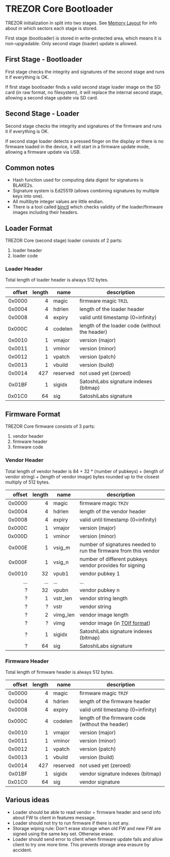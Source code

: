 # TREZOR Core Bootloader

TREZOR initialization in split into two stages. See [Memory Layout](memory.md) for info about in which sectors each stage is stored.

First stage (bootloader) is stored in write-protected area, which means it is non-upgradable.
Only second stage (loader) update is allowed.

## First Stage - Bootloader

First stage checks the integrity and signatures of the second stage and runs it if everything is OK.

If first stage bootloader finds a valid second stage loader image on the SD card (in raw format, no filesystem),
it will replace the internal second stage, allowing a second stage update via SD card.

## Second Stage - Loader

Second stage checks the integrity and signatures of the firmware and runs it if everything is OK.

If second stage loader detects a pressed finger on the display or there is no firmware loaded in the device,
it will start in a firmware update mode, allowing a firmware update via USB.

## Common notes

* Hash function used for computing data digest for signatures is BLAKE2s.
* Signature system is Ed25519 (allows combining signatures by multiple keys into one).
* All multibyte integer values are little endian.
* There is a tool called [binctl](../tools/binctl) which checks validity of the loader/firmware images including their headers.

## Loader Format

TREZOR Core (second stage) loader consists of 2 parts:

1. loader header
2. loader code

### Loader Header

Total length of loader header is always 512 bytes.

| offset | length | name | description |
|-------:|-------:|------|-------------|
| 0x0000 | 4      | magic | firmware magic `TRZL` |
| 0x0004 | 4      | hdrlen | length of the loader header |
| 0x0008 | 4      | expiry | valid until timestamp (0=infinity) |
| 0x000C | 4      | codelen | length of the loader code (without the header) |
| 0x0010 | 1      | vmajor | version (major) |
| 0x0011 | 1      | vminor | version (minor) |
| 0x0012 | 1      | vpatch | version (patch) |
| 0x0013 | 1      | vbuild | version (build) |
| 0x0014 | 427    | reserved | not used yet (zeroed) |
| 0x01BF | 1      | sigidx | SatoshiLabs signature indexes (bitmap) |
| 0x01C0 | 64     | sig | SatoshiLabs signature |

## Firmware Format

TREZOR Core firmware consists of 3 parts:

1. vendor header
2. firmware header
3. firmware code

### Vendor Header

Total length of vendor header is 84 + 32 * (number of pubkeys) + (length of vendor string) + (length of vendor image) bytes rounded up to the closest multiply of 512 bytes.

| offset | length | name | description |
|-------:|-------:|------|-------------|
| 0x0000 | 4      | magic | firmware magic `TRZV` |
| 0x0004 | 4      | hdrlen | length of the vendor header |
| 0x0008 | 4      | expiry | valid until timestamp (0=infinity) |
| 0x000C | 1      | vmajor | version (major) |
| 0x000D | 1      | vminor | version (minor) |
| 0x000E | 1      | vsig_m | number of signatures needed to run the firmware from this vendor |
| 0x000F | 1      | vsig_n | number of different pubkeys vendor provides for signing |
| 0x0010 | 32     | vpub1 | vendor pubkey 1 |
| ...    | ...    | ... | ... |
| ?      | 32     | vpubn | vendor pubkey n |
| ?      | 1      | vstr_len | vendor string length |
| ?      | ?      | vstr | vendor string |
| ?      | 2      | vimg_len | vendor image length |
| ?      | ?      | vimg | vendor image (in [TOIf format](toif.md)) |
| ?      | 1      | sigidx | SatoshiLabs signature indexes (bitmap) |
| ?      | 64     | sig | SatoshiLabs signature |

### Firmware Header

Total length of firmware header is always 512 bytes.

| offset | length | name | description |
|-------:|-------:|------|-------------|
| 0x0000 | 4      | magic | firmware magic `TRZF` |
| 0x0004 | 4      | hdrlen | length of the firmware header |
| 0x0008 | 4      | expiry | valid until timestamp (0=infinity) |
| 0x000C | 4      | codelen | length of the firmware code (without the header) |
| 0x0010 | 1      | vmajor | version (major) |
| 0x0011 | 1      | vminor | version (minor) |
| 0x0012 | 1      | vpatch | version (patch) |
| 0x0013 | 1      | vbuild | version (build) |
| 0x0014 | 427    | reserved | not used yet (zeroed) |
| 0x01BF | 1      | sigidx | vendor signature indexes (bitmap) |
| 0x01C0 | 64     | sig | vendor signature |

## Various ideas

* Loader should be able to read vendor + firmware header and send info about FW to client in features message.
* Loader should not try to run firmware if there is not any.
* Storage wiping rule: Don't erase storage when old FW and new FW are signed using the same key set. Otherwise erase.
* Loader should send error to client when firmware update fails and allow client to try one more time. This prevents storage area erasure by accident.
